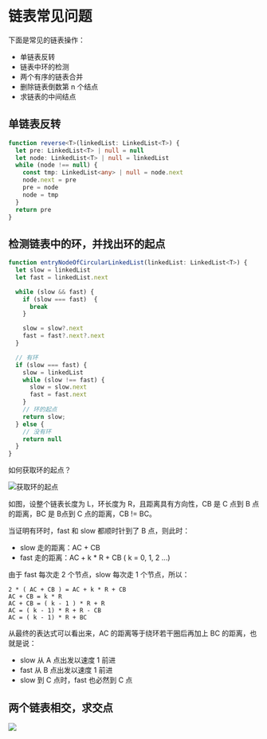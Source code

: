 # 链表常见问题

下面是常见的链表操作：

- 单链表反转
- 链表中环的检测
- 两个有序的链表合并
- 删除链表倒数第 n 个结点
- 求链表的中间结点

## 单链表反转

```ts
function reverse<T>(linkedList: LinkedList<T>) {
  let pre: LinkedList<T> | null = null
  let node: LinkedList<T> | null = linkedList
  while (node !== null) {
    const tmp: LinkedList<any> | null = node.next
    node.next = pre
    pre = node
    node = tmp
  }
  return pre
}
```

## 检测链表中的环，并找出环的起点

```ts
function entryNodeOfCircularLinkedList(linkedList: LinkedList<T>) {
  let slow = linkedList
  let fast = linkedList.next

  while (slow && fast) {
    if (slow === fast)  {
      break
    }

    slow = slow?.next
    fast = fast?.next?.next
  }

  // 有环
  if (slow === fast) {
    slow = linkedList
    while (slow !== fast) {
      slow = slow.next
      fast = fast.next
    }
    // 环的起点
    return slow;
  } else {
    // 没有环
    return null
  }
}
```

如何获取环的起点？

![获取环的起点](@imgs/1414022376-5b24f006450c5_articlex.png)

如图，设整个链表长度为 L，环长度为 R，且距离具有方向性，CB 是 C 点到 B 点的距离，BC 是 B点到 C 点的距离，CB != BC。

当证明有环时，fast 和 slow 都顺时针到了 B 点，则此时：

- slow 走的距离：AC + CB
- fast 走的距离：AC + k * R + CB ( k = 0, 1, 2 ...)

由于 fast 每次走 2 个节点，slow 每次走 1 个节点，所以：

```
2 * ( AC + CB ) = AC + k * R + CB
AC + CB = k * R
AC + CB = ( k - 1 ) * R + R
AC = ( k - 1) * R + R - CB
AC = ( k - 1) * R + BC
```

从最终的表达式可以看出来，AC 的距离等于绕环若干圈后再加上 BC 的距离，也就是说：

- slow 从 A 点出发以速度 1 前进
- fast 从 B 点出发以速度 1 前进
- slow 到 C 点时，fast 也必然到 C 点

## 两个链表相交，求交点

![](@imgs/dkjdlfjp042095e.png)
